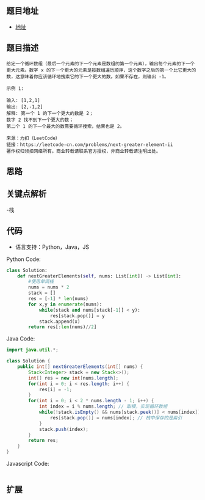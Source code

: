 ## 题目地址

- [地址](https://leetcode-cn.com/problems/next-greater-element-ii/)

## 题目描述

```
给定一个循环数组（最后一个元素的下一个元素是数组的第一个元素），输出每个元素的下一个更大元素。数字 x 的下一个更大的元素是按数组遍历顺序，这个数字之后的第一个比它更大的数，这意味着你应该循环地搜索它的下一个更大的数。如果不存在，则输出 -1。

示例 1:

输入: [1,2,1]
输出: [2,-1,2]
解释: 第一个 1 的下一个更大的数是 2；
数字 2 找不到下一个更大的数； 
第二个 1 的下一个最大的数需要循环搜索，结果也是 2。

来源：力扣（LeetCode）
链接：https://leetcode-cn.com/problems/next-greater-element-ii
著作权归领扣网络所有。商业转载请联系官方授权，非商业转载请注明出处。
```

## 思路


## 关键点解析

-栈

## 代码

- 语言支持：Python，Java，JS

Python Code:

```python
class Solution:
    def nextGreaterElements(self, nums: List[int]) -> List[int]:
        #使用单调栈
        nums = nums * 2
        stack = []
        res = [-1] * len(nums)
        for x,y in enumerate(nums):
            while(stack and nums[stack[-1]] < y):
                res[stack.pop()] = y
            stack.append(x)
        return res[:len(nums)//2]

```

Java Code:

```java
import java.util.*;

class Solution {
    public int[] nextGreaterElements(int[] nums) {
        Stack<Integer> stack = new Stack<>();
        int[] res = new int[nums.length];
        for(int i = 0; i < res.length; i++) {
            res[i] = -1;
        }
        for(int i = 0; i < 2 * nums.length - 1; i++) {
            int index = i % nums.length; // 取模，实现循环数组
            while(!stack.isEmpty() && nums[stack.peek()] < nums[index]) { // 找到下一个更大元素
                res[stack.pop()] = nums[index]; // 栈中保存的是索引
            }
            stack.push(index);         
        }
        return res;
    }
}

```

Javascript Code:

```js
```

## 扩展
